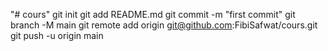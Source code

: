 "# cours"  git init git add README.md git commit -m "first commit" git branch -M main git remote add origin git@github.com:FibiSafwat/cours.git git push -u origin main
